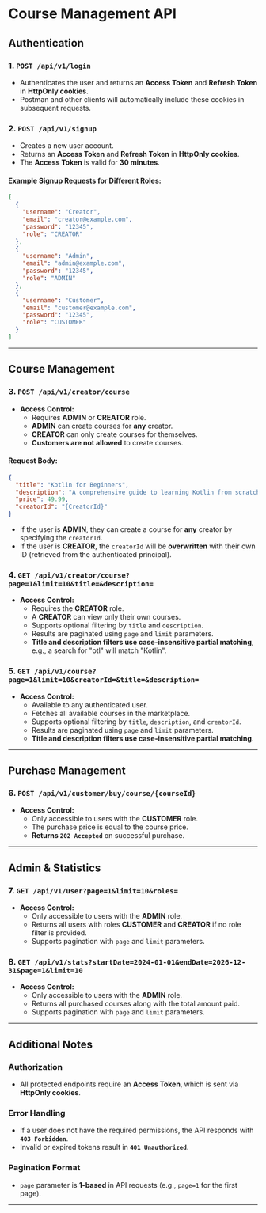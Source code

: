 # **Course Management API**

## **Authentication**

### **1. `POST /api/v1/login`**
- Authenticates the user and returns an **Access Token** and **Refresh Token** in **HttpOnly cookies**.
- Postman and other clients will automatically include these cookies in subsequent requests.

### **2. `POST /api/v1/signup`**
- Creates a new user account.
- Returns an **Access Token** and **Refresh Token** in **HttpOnly cookies**.
- The **Access Token** is valid for **30 minutes**.

#### **Example Signup Requests for Different Roles:**

```json
[
  {
    "username": "Creator",
    "email": "creator@example.com",
    "password": "12345",
    "role": "CREATOR"
  },
  {
    "username": "Admin",
    "email": "admin@example.com",
    "password": "12345",
    "role": "ADMIN"
  },
  {
    "username": "Customer",
    "email": "customer@example.com",
    "password": "12345",
    "role": "CUSTOMER"
  }
]
```

---

## **Course Management**

### **3. `POST /api/v1/creator/course`**
- **Access Control:**
  - Requires **ADMIN** or **CREATOR** role.
  - **ADMIN** can create courses for **any** creator.
  - **CREATOR** can only create courses for themselves.
  - **Customers are not allowed** to create courses.

#### **Request Body:**

```json
{
  "title": "Kotlin for Beginners",
  "description": "A comprehensive guide to learning Kotlin from scratch.",
  "price": 49.99,
  "creatorId": "{CreatorId}"
}
```

- If the user is **ADMIN**, they can create a course for **any** creator by specifying the `creatorId`.
- If the user is **CREATOR**, the `creatorId` will be **overwritten** with their own ID (retrieved from the authenticated principal).

### **4. `GET /api/v1/creator/course?page=1&limit=10&title=&description=`**
- **Access Control:**
  - Requires the **CREATOR** role.
  - A **CREATOR** can view only their own courses.
  - Supports optional filtering by `title` and `description`.
  - Results are paginated using `page` and `limit` parameters.
  - **Title and description filters use case-insensitive partial matching**, e.g., a search for "otl" will match "Kotlin".

### **5. `GET /api/v1/course?page=1&limit=10&creatorId=&title=&description=`**
- **Access Control:**
  - Available to any authenticated user.
  - Fetches all available courses in the marketplace.
  - Supports optional filtering by `title`, `description`, and `creatorId`.
  - Results are paginated using `page` and `limit` parameters.
  - **Title and description filters use case-insensitive partial matching**.

---

## **Purchase Management**

### **6. `POST /api/v1/customer/buy/course/{courseId}`**
- **Access Control:**
  - Only accessible to users with the **CUSTOMER** role.
  - The purchase price is equal to the course price.
  - **Returns `202 Accepted`** on successful purchase.

---

## **Admin & Statistics**

### **7. `GET /api/v1/user?page=1&limit=10&roles=`**
- **Access Control:**
  - Only accessible to users with the **ADMIN** role.
  - Returns all users with roles **CUSTOMER** and **CREATOR** if no role filter is provided.
  - Supports pagination with `page` and `limit` parameters.

### **8. `GET /api/v1/stats?startDate=2024-01-01&endDate=2026-12-31&page=1&limit=10`**
- **Access Control:**
  - Only accessible to users with the **ADMIN** role.
  - Returns all purchased courses along with the total amount paid.
  - Supports pagination with `page` and `limit` parameters.

---

## **Additional Notes**

### **Authorization**
- All protected endpoints require an **Access Token**, which is sent via **HttpOnly cookies**.

### **Error Handling**
- If a user does not have the required permissions, the API responds with **`403 Forbidden`**.
- Invalid or expired tokens result in **`401 Unauthorized`**.

### **Pagination Format**
- `page` parameter is **1-based** in API requests (e.g., `page=1` for the first page).

---

